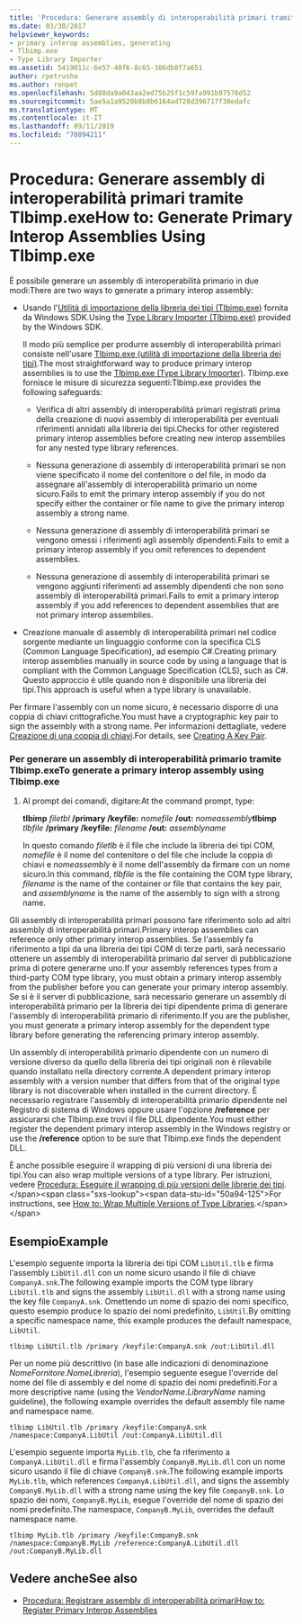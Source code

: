```yaml
---
title: 'Procedura: Generare assembly di interoperabilità primari tramite Tlbimp.exe'
ms.date: 03/30/2017
helpviewer_keywords:
- primary interop assemblies, generating
- Tlbimp.exe
- Type Library Importer
ms.assetid: 5419011c-6e57-40f6-8c65-386db8f7a651
author: rpetrusha
ms.author: ronpet
ms.openlocfilehash: 5d88da9a043aa2ed75b25f1c59fa991b97576d52
ms.sourcegitcommit: 5ae5a1a9520b8b8b6164ad728d396717f30edafc
ms.translationtype: MT
ms.contentlocale: it-IT
ms.lasthandoff: 09/11/2019
ms.locfileid: "70894211"
---
```

# <a name="how-to-generate-primary-interop-assemblies-using-tlbimpexe"></a><span data-ttu-id="50a94-102">Procedura: Generare assembly di interoperabilità primari tramite Tlbimp.exe</span><span class="sxs-lookup"><span data-stu-id="50a94-102">How to: Generate Primary Interop Assemblies Using Tlbimp.exe</span></span>

<span data-ttu-id="50a94-103">È possibile generare un assembly di interoperabilità primario in due modi:</span><span class="sxs-lookup"><span data-stu-id="50a94-103">There are two ways to generate a primary interop assembly:</span></span>

- <span data-ttu-id="50a94-104">Usando l'[Utilità di importazione della libreria dei tipi (Tlbimp.exe)](../../../docs/framework/tools/tlbimp-exe-type-library-importer.md) fornita da Windows SDK.</span><span class="sxs-lookup"><span data-stu-id="50a94-104">Using the [Type Library Importer (Tlbimp.exe)](../../../docs/framework/tools/tlbimp-exe-type-library-importer.md) provided by the Windows SDK.</span></span>

  <span data-ttu-id="50a94-105">Il modo più semplice per produrre assembly di interoperabilità primari consiste nell'usare [Tlbimp.exe (utilità di importazione della libreria dei tipi)](../../../docs/framework/tools/tlbimp-exe-type-library-importer.md).</span><span class="sxs-lookup"><span data-stu-id="50a94-105">The most straightforward way to produce primary interop assemblies is to use the [Tlbimp.exe (Type Library Importer)](../../../docs/framework/tools/tlbimp-exe-type-library-importer.md).</span></span> <span data-ttu-id="50a94-106">Tlbimp.exe fornisce le misure di sicurezza seguenti:</span><span class="sxs-lookup"><span data-stu-id="50a94-106">Tlbimp.exe provides the following safeguards:</span></span>

  - <span data-ttu-id="50a94-107">Verifica di altri assembly di interoperabilità primari registrati prima della creazione di nuovi assembly di interoperabilità per eventuali riferimenti annidati alla libreria dei tipi.</span><span class="sxs-lookup"><span data-stu-id="50a94-107">Checks for other registered primary interop assemblies before creating new interop assemblies for any nested type library references.</span></span>

  - <span data-ttu-id="50a94-108">Nessuna generazione di assembly di interoperabilità primari se non viene specificato il nome del contenitore o del file, in modo da assegnare all'assembly di interoperabilità primario un nome sicuro.</span><span class="sxs-lookup"><span data-stu-id="50a94-108">Fails to emit the primary interop assembly if you do not specify either the container or file name to give the primary interop assembly a strong name.</span></span>

  - <span data-ttu-id="50a94-109">Nessuna generazione di assembly di interoperabilità primari se vengono omessi i riferimenti agli assembly dipendenti.</span><span class="sxs-lookup"><span data-stu-id="50a94-109">Fails to emit a primary interop assembly if you omit references to dependent assemblies.</span></span>

  - <span data-ttu-id="50a94-110">Nessuna generazione di assembly di interoperabilità primari se vengono aggiunti riferimenti ad assembly dipendenti che non sono assembly di interoperabilità primari.</span><span class="sxs-lookup"><span data-stu-id="50a94-110">Fails to emit a primary interop assembly if you add references to dependent assemblies that are not primary interop assemblies.</span></span>

- <span data-ttu-id="50a94-111">Creazione manuale di assembly di interoperabilità primari nel codice sorgente mediante un linguaggio conforme con la specifica CLS (Common Language Specification), ad esempio C#.</span><span class="sxs-lookup"><span data-stu-id="50a94-111">Creating primary interop assemblies manually in source code by using a language that is compliant with the Common Language Specification (CLS), such as C#.</span></span> <span data-ttu-id="50a94-112">Questo approccio è utile quando non è disponibile una libreria dei tipi.</span><span class="sxs-lookup"><span data-stu-id="50a94-112">This approach is useful when a type library is unavailable.</span></span>

<span data-ttu-id="50a94-113">Per firmare l'assembly con un nome sicuro, è necessario disporre di una coppia di chiavi crittografiche.</span><span class="sxs-lookup"><span data-stu-id="50a94-113">You must have a cryptographic key pair to sign the assembly with a strong name.</span></span> <span data-ttu-id="50a94-114">Per informazioni dettagliate, vedere [Creazione di una coppia di chiavi](../../../docs/framework/app-domains/how-to-create-a-public-private-key-pair.md).</span><span class="sxs-lookup"><span data-stu-id="50a94-114">For details, see [Creating A Key Pair](../../../docs/framework/app-domains/how-to-create-a-public-private-key-pair.md).</span></span>

### <a name="to-generate-a-primary-interop-assembly-using-tlbimpexe"></a><span data-ttu-id="50a94-115">Per generare un assembly di interoperabilità primario tramite Tlbimp.exe</span><span class="sxs-lookup"><span data-stu-id="50a94-115">To generate a primary interop assembly using Tlbimp.exe</span></span>

1. <span data-ttu-id="50a94-116">Al prompt dei comandi, digitare:</span><span class="sxs-lookup"><span data-stu-id="50a94-116">At the command prompt, type:</span></span>

    <span data-ttu-id="50a94-117">**tlbimp** *filetbl*  **/primary /keyfile:** *nomefile* **/out:** *nomeassembly*</span><span class="sxs-lookup"><span data-stu-id="50a94-117">**tlbimp** *tlbfile*  **/primary /keyfile:** *filename* **/out:** *assemblyname*</span></span>

    <span data-ttu-id="50a94-118">In questo comando *filetlb* è il file che include la libreria dei tipi COM, *nomefile* è il nome del contenitore o del file che include la coppia di chiavi e *nomeassembly* è il nome dell'assembly da firmare con un nome sicuro.</span><span class="sxs-lookup"><span data-stu-id="50a94-118">In this command, *tlbfile* is the file containing the COM type library, *filename* is the name of the container or file that contains the key pair, and *assemblyname* is the name of the assembly to sign with a strong name.</span></span>

<span data-ttu-id="50a94-119">Gli assembly di interoperabilità primari possono fare riferimento solo ad altri assembly di interoperabilità primari.</span><span class="sxs-lookup"><span data-stu-id="50a94-119">Primary interop assemblies can reference only other primary interop assemblies.</span></span> <span data-ttu-id="50a94-120">Se l'assembly fa riferimento a tipi da una libreria dei tipi COM di terze parti, sarà necessario ottenere un assembly di interoperabilità primario dal server di pubblicazione prima di potere generarne uno.</span><span class="sxs-lookup"><span data-stu-id="50a94-120">If your assembly references types from a third-party COM type library, you must obtain a primary interop assembly from the publisher before you can generate your primary interop assembly.</span></span> <span data-ttu-id="50a94-121">Se si è il server di pubblicazione, sarà necessario generare un assembly di interoperabilità primario per la libreria dei tipi dipendente prima di generare l'assembly di interoperabilità primario di riferimento.</span><span class="sxs-lookup"><span data-stu-id="50a94-121">If you are the publisher, you must generate a primary interop assembly for the dependent type library before generating the referencing primary interop assembly.</span></span>

<span data-ttu-id="50a94-122">Un assembly di interoperabilità primario dipendente con un numero di versione diverso da quello della libreria dei tipi originali non è rilevabile quando installato nella directory corrente.</span><span class="sxs-lookup"><span data-stu-id="50a94-122">A dependent primary interop assembly with a version number that differs from that of the original type library is not discoverable when installed in the current directory.</span></span> <span data-ttu-id="50a94-123">È necessario registrare l'assembly di interoperabilità primario dipendente nel Registro di sistema di Windows oppure usare l'opzione **/reference** per assicurarsi che Tlbimp.exe trovi il file DLL dipendente.</span><span class="sxs-lookup"><span data-stu-id="50a94-123">You must either register the dependent primary interop assembly in the Windows registry or use the **/reference** option to be sure that Tlbimp.exe finds the dependent DLL.</span></span>

<span data-ttu-id="50a94-124">È anche possibile eseguire il wrapping di più versioni di una libreria dei tipi.</span><span class="sxs-lookup"><span data-stu-id="50a94-124">You can also wrap multiple versions of a type library.</span></span> <span data-ttu-id="50a94-125">Per istruzioni, vedere [Procedura: Eseguire il wrapping di più versioni delle librerie dei tipi](https://docs.microsoft.com/previous-versions/dotnet/netframework-4.0/1565h6hc(v=vs.100)).</span><span class="sxs-lookup"><span data-stu-id="50a94-125">For instructions, see [How to: Wrap Multiple Versions of Type Libraries](https://docs.microsoft.com/previous-versions/dotnet/netframework-4.0/1565h6hc(v=vs.100)).</span></span>

## <a name="example"></a><span data-ttu-id="50a94-126">Esempio</span><span class="sxs-lookup"><span data-stu-id="50a94-126">Example</span></span>

<span data-ttu-id="50a94-127">L'esempio seguente importa la libreria dei tipi COM `LibUtil.tlb` e firma l'assembly `LibUtil.dll` con un nome sicuro usando il file di chiave `CompanyA.snk`.</span><span class="sxs-lookup"><span data-stu-id="50a94-127">The following example imports the COM type library `LibUtil.tlb` and signs the assembly `LibUtil.dll` with a strong name using the key file `CompanyA.snk`.</span></span> <span data-ttu-id="50a94-128">Omettendo un nome di spazio dei nomi specifico, questo esempio produce lo spazio dei nomi predefinito, `LibUtil`.</span><span class="sxs-lookup"><span data-stu-id="50a94-128">By omitting a specific namespace name, this example produces the default namespace, `LibUtil`.</span></span>

```console
tlbimp LibUtil.tlb /primary /keyfile:CompanyA.snk /out:LibUtil.dll
```

<span data-ttu-id="50a94-129">Per un nome più descrittivo (in base alle indicazioni di denominazione *NomeFornitore*.*NomeLibreria*), l'esempio seguente esegue l'override del nome del file di assembly e del nome di spazio dei nomi predefiniti.</span><span class="sxs-lookup"><span data-stu-id="50a94-129">For a more descriptive name (using the *VendorName*.*LibraryName* naming guideline), the following example overrides the default assembly file name and namespace name.</span></span>

```console
tlbimp LibUtil.tlb /primary /keyfile:CompanyA.snk /namespace:CompanyA.LibUtil /out:CompanyA.LibUtil.dll
```

<span data-ttu-id="50a94-130">L'esempio seguente importa `MyLib.tlb`, che fa riferimento a `CompanyA.LibUtil.dll` e firma l'assembly `CompanyB.MyLib.dll` con un nome sicuro usando il file di chiave `CompanyB.snk`.</span><span class="sxs-lookup"><span data-stu-id="50a94-130">The following example imports `MyLib.tlb`, which references `CompanyA.LibUtil.dll`, and signs the assembly `CompanyB.MyLib.dll` with a strong name using the key file `CompanyB.snk`.</span></span> <span data-ttu-id="50a94-131">Lo spazio dei nomi, `CompanyB.MyLib`, esegue l'override del nome di spazio dei nomi predefinito.</span><span class="sxs-lookup"><span data-stu-id="50a94-131">The namespace, `CompanyB.MyLib`, overrides the default namespace name.</span></span>

```console
tlbimp MyLib.tlb /primary /keyfile:CompanyB.snk /namespace:CompanyB.MyLib /reference:CompanyA.LibUtil.dll /out:CompanyB.MyLib.dll
```

## <a name="see-also"></a><span data-ttu-id="50a94-132">Vedere anche</span><span class="sxs-lookup"><span data-stu-id="50a94-132">See also</span></span>

- [<span data-ttu-id="50a94-133">Procedura: Registrare assembly di interoperabilità primari</span><span class="sxs-lookup"><span data-stu-id="50a94-133">How to: Register Primary Interop Assemblies</span></span>](../../../docs/framework/interop/how-to-register-primary-interop-assemblies.md)
